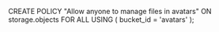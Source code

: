 CREATE POLICY "Allow anyone to manage files in avatars"
  ON storage.objects
  FOR ALL
  USING (
    bucket_id = 'avatars'
  );
